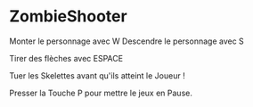 # ZombieShooter

Monter le personnage avec W
Descendre le personnage avec S

Tirer des flèches avec ESPACE

Tuer les Skelettes avant qu'ils atteint le Joueur !

Presser la Touche P pour mettre le jeux en Pause.
